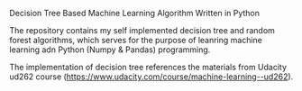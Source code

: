 Decision Tree Based Machine Learning Algorithm Written in Python

The repository contains my self implemented decision tree and random forest algorithms, which serves for the purpose of leanring machine learning adn Python (Numpy & Pandas) programming.

The implementation of decision tree references the materials from Udacity ud262 course
(https://www.udacity.com/course/machine-learning--ud262).
